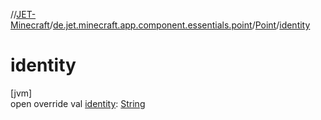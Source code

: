 //[JET-Minecraft](../../../index.md)/[de.jet.minecraft.app.component.essentials.point](../index.md)/[Point](index.md)/[identity](identity.md)

# identity

[jvm]\
open override val [identity](identity.md): [String](https://kotlinlang.org/api/latest/jvm/stdlib/kotlin/-string/index.html)
